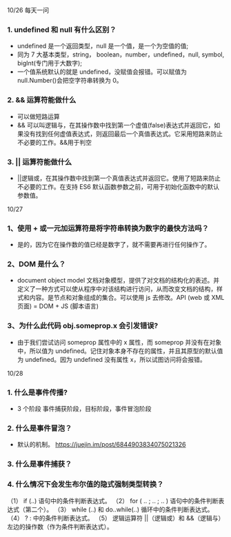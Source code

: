 10/26 每天一问

### 1. undefined 和 null 有什么区别？

- undefined 是一个返回类型，null 是一个值，是一个为空值的值;
- 同为 7 大基本类型，string， boolean，number，undefined，null, symbol, bigInt(专门用于大数字);
- 一个值系统默认的就是 undefined，没赋值会报错。可以赋值为 null.Number()会把空字符串转换为 0。

### 2. && 运算符能做什么

- 可以做短路运算
- && 可以叫逻辑与，在其操作数中找到第一个虚值(false)表达式并返回它，如果没有找到任何虚值表达式，则返回最后一个真值表达式。它采用短路来防止不必要的工作。&&用于判空

### 3. || 运算符能做什么

- ||逻辑或，在其操作数中找到第一个真值表达式并返回它。使用了短路来防止不必要的工作。在支持 ES6 默认函数参数之前，可用于初始化函数中的默认参数值。

10/27

### 1、使用 + 或一元加运算符是将字符串转换为数字的最快方法吗？

- 是的，因为它在操作数的值已经是数字了，就不需要再进行任何操作了。

### 2、DOM 是什么？

- document object model 文档对象模型，提供了对文档的结构化的表述。并定义了一种方式可以使从程序中对该结构进行访问，从而改变文档的结构，样式和内容。是节点和对象组成的集合。可以使用 js 去修改。API (web 或 XML 页面) = DOM + JS (脚本语言)

### 3、为什么此代码 obj.someprop.x 会引发错误?

- 由于我们尝试访问 someprop 属性中的 x 属性，而 someprop 并没有在对象中，所以值为 undefined。记住对象本身不存在的属性，并且其原型的默认值为 undefined。因为 undefined 没有属性 x，所以试图访问将会报错。

10/28

### 1. 什么是事件传播?

- 3 个阶段 事件捕获阶段，目标阶段，事件冒泡阶段

### 2. 什么是事件冒泡？

- 默认的机制。
  https://juejin.im/post/6844903834075021326

### 3. 什么是事件捕获？

### 4. 什么情况下会发生布尔值的隐式强制类型转换？

（1） if (..) 语句中的条件判断表达式。
（2） for ( .. ; .. ; .. ) 语句中的条件判断表达式（第二个）。
（3） while (..) 和 do..while(..) 循环中的条件判断表达式。
（4） ? : 中的条件判断表达式。
（5） 逻辑运算符 ||（逻辑或）和 &&（逻辑与）左边的操作数（作为条件判断表达式）。
